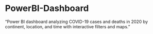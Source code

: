 # PowerBI-Dashboard
“Power BI dashboard analyzing COVID-19 cases and deaths in 2020 by continent, location, and time with interactive filters and maps.”
